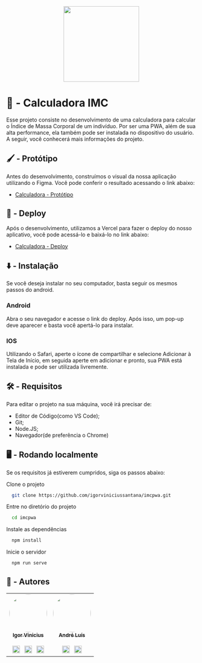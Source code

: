<div align="center">
<img src="https://user-images.githubusercontent.com/86114583/192540573-16049160-dcef-4b40-916a-a393d165f6e6.png" width="200px" align="center"/>
</div>


# 🧮 - Calculadora IMC

Esse projeto consiste no desenvolvimento de uma calculadora para calcular o Índice de Massa Corporal de um indivíduo. Por ser uma PWA, além de sua alta performance, ela
também pode ser instalada no dispositivo do usuário. A seguir, você conhecerá mais informações do projeto.

## 🖌 - Protótipo

Antes do desenvolvimento, construímos o visual da nossa aplicação utilizando o Figma. Você pode conferir o resultado acessando o link abaixo:

- [Calculadora - Protótipo](https://www.figma.com/file/JZXx7R2nFgYUlXrDxXU9FB/IMC---PWA?node-id=0%3A1)

## 🔗 - Deploy

Após o desenvolvimento, utilizamos a Vercel para fazer o deploy do nosso aplicativo, você pode acessá-lo e baixá-lo no link abaixo:

- [Calculadora - Deploy](https://pwaimc.vercel.app)

## ⬇️ - Instalação

Se você deseja instalar no seu computador, basta seguir os mesmos
passos do android.

### Android
Abra o seu navegador e acesse o link do deploy. Após isso,
um pop-up deve aparecer e basta você apertá-lo para instalar.
### IOS
Utilizando o Safari, aperte o ícone de compartilhar e selecione
Adicionar à Tela de Início, em seguida aperte em adicionar e pronto,
sua PWA está instalada e pode ser utilizada livremente.

## 🛠 - Requisitos

Para editar o projeto na sua máquina, você irá precisar de:

- Editor de Código(como VS Code);
- Git;
- Node.JS;
- Navegador(de preferência o Chrome)

## 🖥️ - Rodando localmente

Se os requisitos já estiverem cumpridos, siga os passos abaixo:

Clone o projeto

```bash
  git clone https://github.com/igorviniciussantana/imcpwa.git
```

Entre no diretório do projeto

```bash
  cd imcpwa
```

Instale as dependências

```bash
  npm install
```

Inicie o servidor

```bash
  npm run serve
```

## 👤 - Autores

<table>
  <tr>
  <td align="center"><a href="https://github.com/igorviniciussantana"><img style="border-radius: 50%;" src="https://avatars.githubusercontent.com/u/86114583?v=4" width="100px;" alt=""/><br /><sub><b>Igor Vinicius</b></sub></a><br /><br /><a href="https://linkedin.com/in/igorviniciussantana"><img src="https://user-images.githubusercontent.com/86114583/192514843-1087a34f-74f9-46aa-94fa-e824950af81f.svg" width="20px"/></a>⠀<a href="mailto:igor.santana@estudante.ifms.edu.br"><img src="https://user-images.githubusercontent.com/86114583/192515071-4fa6bce6-6ee9-49ca-9395-c17e74075a20.svg" width="20px"/></a>⠀<a href="https://behance.net/igorvinicius8"><img src="https://user-images.githubusercontent.com/86114583/192515924-e754ab5f-d7bc-416f-a3f9-0b6e3e81eb6c.svg" width="20px"/></a>
    </td>
    <td align="center"><a href="https://github.com/andredochute"><img style="border-radius: 50%;" src="https://avatars.githubusercontent.com/u/86085474?v=4" width="100px;" alt=""/><br /><sub><b>André Luís</b></sub></a><br /><br /><a href="https://www.linkedin.com/in/andr%C3%A9-lu%C3%ADs-7a6354247/"><img src="https://user-images.githubusercontent.com/86114583/192514843-1087a34f-74f9-46aa-94fa-e824950af81f.svg" width="20px"/></a>⠀<a href="mailto:andredochute@gmail.com"><img src="https://user-images.githubusercontent.com/86114583/192515071-4fa6bce6-6ee9-49ca-9395-c17e74075a20.svg" width="20px"/></a>
    </td>
    </tr>
    </table>
